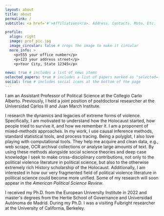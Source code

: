 ```yaml
---
layout: about
title: about
permalink: /
subtitle: <a href='#'>Affiliations</a>. Address. Contacts. Moto. Etc.

profile:
  align: right
  image: prof_pic.jpg
  image_circular: false # crops the image to make it circular
  more_info: >
    <p>555 your office number</p>
    <p>123 your address street</p>
    <p>Your City, State 12345</p>

news: true # includes a list of news items
selected_papers: true # includes a list of papers marked as "selected={true}"
social: true # includes social icons at the bottom of the page
---
```


I am an Assistant Professor of Political Science at the Collegio Carlo Alberto. Previously, I held a joint position of postdoctoral researcher at the Universidad Carlos III and Juan March Institute.

I research the dynamics and legacies of extreme forms of violence. Specifically, I am motivated to understand how the Holocaust started, how people tried to survive it, and how we remember it. I am a proponent of mixed-methods approaches. In my work, I use causal inference methods, standard statistical tools, and process tracing. Being a polyglot, I also love playing with computational tools. They help me acquire and clean data, e.g., web scrape, OCR archival collections or analyse large amounts of text. By using these methods alongside social science theories and deep case knowledge I seek to make cross-disciplinary contributions, not only to the political violence literature in political science, but also to the otherwise extremely rich History scholarship of the Holocaust. Additionally, I am interested in how our very fragmented field of political violence literature in political science could become more unified. Some of my research will soon appear in the *American Political Science Review*.

I received my Ph.D. from the European University Institute in 2022 and master's degrees from the Hertie School of Governance and Universidad Autónoma de Madrid. During my Ph.D. I was a visiting Fulbright researcher at the University of California, Berkeley.
